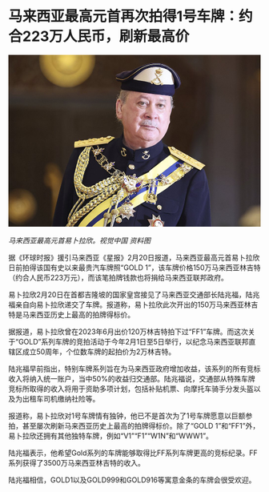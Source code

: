 # 马来西亚最高元首再次拍得1号车牌：约合223万人民币，刷新最高价

![f5236124a2e71121d59b477d7d764349.jpg](https://raw.githubusercontent.com/qqhsx/qqnews_image/main/2024/02/22/马来西亚最高元首再次拍得1号车牌：约合223万人民币，刷新最高价/f5236124a2e71121d59b477d7d764349.jpg)

 _马来西亚最高元首易卜拉欣。视觉中国 资料图_

据《环球时报》援引马来西亚《星报》2月20日报道，马来西亚最高元首易卜拉欣日前拍得该国有史以来最贵汽车牌照“GOLD
1”，该车牌价格150万马来西亚林吉特（约合人民币223万元），而该笔拍牌钱款也将捐给马来西亚联邦政府。

易卜拉欣2月20日在首都吉隆坡的国家皇宫接见了马来西亚交通部长陆兆福，陆兆福亲自向易卜拉欣递交了车牌。报道称，易卜拉欣此次开出的150万马来西亚林吉特是马来西亚历史上最高的拍牌得标价。

据报道，易卜拉欣曾在2023年6月出价120万林吉特拍下过“FF1”车牌。而这次关于“GOLD”系列车牌的竞拍活动于今年2月1日至5日举行，以纪念马来西亚联邦直辖区成立50周年，个位数车牌的起拍价为2万林吉特。

陆兆福早前指出，特别车牌系列旨在为马来西亚政府增加收益，该系列的所有竞标收入将纳入统一账户，当中50%的收益归交通部。陆兆福说，交通部从特殊车牌竞标所取得的收入将用于资助多项计划，包括补贴机票、向摩托车骑手分发头盔以及为出租车司机缴纳社险等。

报道称，易卜拉欣对1号车牌情有独钟，他已不是首次为了1号车牌愿意以巨额参拍，甚至屡次刷新马来西亚历史上最高的拍牌得标价。除了“GOLD
1”和“FF1”外，易卜拉欣还拥有其他独特车牌，例如“V1”“F1”“W1N”和“WWW1”。

陆兆福表示，他希望Gold系列的车牌能够取得比FF系列车牌更高的竞标纪录。FF系列获得了3500万马来西亚林吉特的收入。

陆兆福相信，GOLD1以及GOLD999和GOLD916等寓意金条的车牌会很受欢迎。

